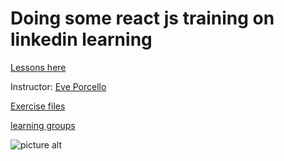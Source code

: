 # Doing some react js training on linkedin learning


[Lessons here](https://www.linkedin.com/learning-login/share?account=42267225&forceAccount=false&redirect=https%3A%2F%2Fwww.linkedin.com%2Flearning%2Freact-js-essential-training%3Ftrk%3Dshare_ent_url%26shareId%3DAwZiLavhS2myVifSBVMImA%253D%253D)

Instructor: [Eve Porcello](https://www.linkedin.com/learning/instructors/eve-porcello?u=42267225)

[Exercise files](https://github.com/johannlilly/linkedin-learning_react-js-essential-training)

[learning groups](https://www.linkedin.com/groups/12307294?lipi=urn%3Ali%3Apage%3Ad_learning_content%3BhPB5OpAWTV6R7q23JCj%2FsQ%3D%3D&licu=urn%3Ali%3Acontrol%3Ad_learning_content-study_group_title)


![picture alt](https://external-content.duckduckgo.com/iu/?u=https%3A%2F%2Ftse1.mm.bing.net%2Fth%3Fid%3DOIP.STtkVBn8Iu6FQtzoU__2IQHaEK%26pid%3DApi&f=1)